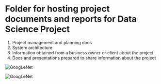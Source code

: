 # Folder for hosting project documents and reports for Data Science Project


1. Project management and planning docs
2. System architecture
3. Information obtained from a business owner or client about the project
4. Docs and presentations prepared to share information about the project


![GoogLeNet]('https://github.com/StephanieRogers-ML/deep-learning_vehicle-dashboard/blob/master/Docs/Data_Dictionaries/googLeNet_Architecture_graph.png')

![GoogLeNet]('https://github.com/StephanieRogers-ML/deep-learning_vehicle-dashboard/blob/master/Docs/Data_Dictionaries/googLeNet_Architecture.png')
